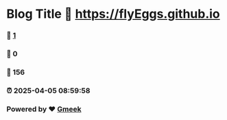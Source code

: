 # Blog Title :link: https://flyEggs.github.io 
### :page_facing_up: [1](https://flyEggs.github.io/tag.html) 
### :speech_balloon: 0 
### :hibiscus: 156 
### :alarm_clock: 2025-04-05 08:59:58 
### Powered by :heart: [Gmeek](https://github.com/Meekdai/Gmeek)
